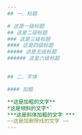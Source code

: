 ```yaml
---
## 一、标题

# 这是一级标题
## 这是二级标题
### 这是三级标题
#### 这是四级标题
##### 这是五级标题
###### 这是六级标题


## 二、字体

#### 加粗

**这是加粗的文字**
*这是倾斜的文字*`
***这是斜体加粗的文字 ***
~~这是加删除线的文字 ~~
---
```

